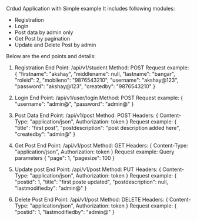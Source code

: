 Crdud Application with Simple example
It includes following modules:
- Registration
- Login
- Post data by admin only
- Get Post by pagination
- Update and Delete Post by admin

Below are the end points and details:

1. Registration
End Point: /api/v1/student
Method: POST
Request example:
{
    "firstname": "akshay",
    "middlename": null,
    "lastname": "bangar",
    "roleid": 2,
    "mobileno": "9876543210",
    "username": "akshay@123",
    "password": "akshay@123",
    "createdby": "9876543210"
}

2. Login
End Point: /api/v1/user/login
Method: POST
Request example:
{
    "username": "admin@",
    "password": "admin@"
}

3. Post Data
End Point: /api/v1/post
Method: POST
Headers: 
{
    Content-Type: "application/json",
    Authorization: token
}
Request example:
{
    "title": "first post",
    "postdescription": "post description added here",
    "createdby": "admin@"
}

4. Get Post
End Point: /api/v1/post
Method: GET
Headers: 
{
    Content-Type: "application/json",
    Authorization: token
}
Request example:
Query parameters
{
    "page": 1,
    "pagesize": 100
}

5. Update post
End Point: /api/v1/post
Method: PUT
Headers: 
{
    Content-Type: "application/json",
    Authorization: token
}
Request example:
{
    "postid": 1,
    "title": "first poste updated",
    "postdescription": null,
    "lastmodifiedby": "admin@"
}

6. Delete Post
End Point: /api/v1/post
Method: DELETE
Headers: 
{
    Content-Type: "application/json",
    Authorization: token
}
Request example:
{
    "postid": 1,
    "lastmodifiedby": "admin@"
}